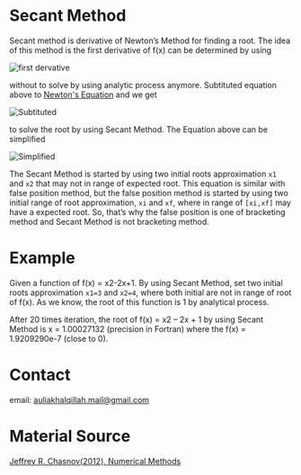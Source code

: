 # Secant Method
Secant method is derivative of Newton’s Method for finding a root. The idea of this method is the first derivative of f(x) can be determined by using

![first dervative](https://i.upmath.me/svg/f'(x_n%20)%20%5Capprox%20%7B(f(x_n%20)-f(x_%7Bn-1%7D))%5Cover(x_n-x_%7Bn-1%7D)%7D)

without to solve by using analytic process anymore. Subtituted equation above to [Newton's Equation](https://github.com/auliakhalqillah/Newton-sMethod) and we get

![Subtituted](https://i.upmath.me/svg/x_%7Bn%2B1%7D%3Dx_n-%7Bf(x_n).(x_n-x_%7Bn-1%7D)%5Cover%20f(x_n)-f(x_%7Bn-1%7D)%7D)

to solve the root by using Secant Method. The Equation above can be simplified

![Simplified](https://i.upmath.me/svg/x_r%3Dx_2-%7Bf(x_2).(x_2-x_1)%5Cover%20f(x_2)-f(x_1)%7D)

The Secant Method is started by using two initial roots approximation `x1` and `x2` that may not in range of expected root. This equation is similar with false position method, but the false position method is started by using two initial range of root approximation, `xi` and `xf`, where in range of `[xi,xf]` may have a expected root. So, that’s why the false position is one of bracketing method and Secant Method is not bracketing method.
# Example
Given a function of f(x) = x2-2x+1. By using Secant Method, set two initial roots approximation `x1=3` and `x2=4`, where both initial are not in range of root of f(x). As we know, the root of this function is 1 by analytical process.

After 20 times iteration, the root of f(x) = x2 – 2x + 1 by using Secant Method is x = 1.00027132 (precision in Fortran) where the f(x) = 1.9209290e-7 (close to 0).
# Contact
email: auliakhalqillah.mail@gmail.com
# Material Source
[Jeffrey R. Chasnov(2012), Numerical Methods](https://www.math.ust.hk/~machas/numerical-methods.pdf)
